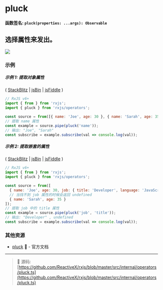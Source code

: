 # pluck

#### 函数签名: `pluck(properties: ...args): Observable`

## 选择属性来发出。

<div class="ua-ad"><a href="https://ultimatecourses.com/courses/rxjs"><img src="https://ultimatecourses.com/assets/img/banners/rxjs-banner-desktop.svg"></a></div>

### 示例

##### 示例 1: 提取对象属性

(
[StackBlitz](https://stackblitz.com/edit/typescript-jkda4e?file=index.ts&devtoolsheight=100)
| [jsBin](http://jsbin.com/zokaxiwahe/1/edit?js,console) |
[jsFiddle](https://jsfiddle.net/btroncone/58v9xq0f/) )

```js
// RxJS v6+
import { from } from 'rxjs';
import { pluck } from 'rxjs/operators';

const source = from([{ name: 'Joe', age: 30 }, { name: 'Sarah', age: 35 }]);
// 提取 name 属性
const example = source.pipe(pluck('name'));
// 输出: "Joe", "Sarah"
const subscribe = example.subscribe(val => console.log(val));
```

##### 示例 2: 提取嵌套的属性

(
[StackBlitz](https://stackblitz.com/edit/typescript-rinjzk?file=index.ts&devtoolsheight=100)
| [jsBin](http://jsbin.com/joqesidugu/1/edit?js,console) |
[jsFiddle](https://jsfiddle.net/btroncone/n592m597/) )

```js
// RxJS v6+
import { from } from 'rxjs';
import { pluck } from 'rxjs/operators';

const source = from([
  { name: 'Joe', age: 30, job: { title: 'Developer', language: 'JavaScript' } },
  // 当找不到 job 属性的时候会返回 undefined
  { name: 'Sarah', age: 35 }
]);
// 提取 job 中的 title 属性
const example = source.pipe(pluck('job', 'title'));
// 输出: "Developer" , undefined
const subscribe = example.subscribe(val => console.log(val));
```

### 其他资源

- [pluck](https://cn.rx.js.org/class/es6/Observable.js~Observable.html#instance-method-pluck) :newspaper: - 官方文档

---
> :file_folder: 源码:  [https://github.com/ReactiveX/rxjs/blob/master/src/internal/operators/pluck.ts](https://github.com/ReactiveX/rxjs/blob/master/src/internal/operators/pluck.ts)
